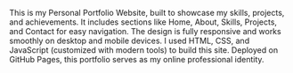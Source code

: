 This is my Personal Portfolio Website, built to showcase my skills, projects, and achievements.
It includes sections like Home, About, Skills, Projects, and Contact for easy navigation.
The design is fully responsive and works smoothly on desktop and mobile devices.
I used HTML, CSS, and JavaScript (customized with modern tools) to build this site.
Deployed on GitHub Pages, this portfolio serves as my online professional identity.
